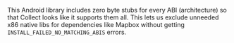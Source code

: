 This Android library includes zero byte stubs for every ABI (architecture) so that Collect looks like it supports them all. This lets us exclude unneeded x86 native libs for dependencies like Mapbox without getting `INSTALL_FAILED_NO_MATCHING_ABIS` errors.